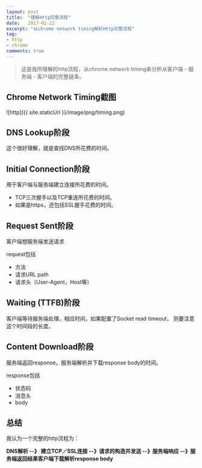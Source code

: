 ```yaml
---
layout: post
title:  "理解Http完整流程"
date:   2017-02-22
excerpt: "从chrome network timing解析Http完整流程"
tag:
- http
- chrome
comments: true
---
```


> 这是我所理解的http流程，从chrome network timing来分析从客户端 - 服务端 - 客户端的完整链条。

## Chrome Network Timing截图
![http]({{ site.staticUrl }}/image/png/timing.png)

## DNS Lookup阶段

这个很好理解，就是查找DNS所花费的时间。


## Initial Connection阶段

用于客户端与服务端建立连接所花费的时间。
* TCP三次握手以及TCP重连所花费的时间。
* 如果是https，还包括SSL握手花费的时间。

## Request Sent阶段

客户端想服务端发送请求

request包括
* 方法
* 请求URL path
* 请求头（User-Agent，Host等）

## Waiting (TTFB)阶段

客户端等待服务端处理，相应时间，如果配置了Socket read timeout， 则要注意这个时间段的长度。

## Content Download阶段

服务端返回response，服务端解析并下载response body的时间。

response包括
* 状态码
* 消息头
* body

## 总结

我认为一个完整的http流程为：

__DNS解析 --》 建立TCP／SSL连接 --》请求的构造并发送 --》服务端响应 --》服务端返回结果客户端下载解析response body__
